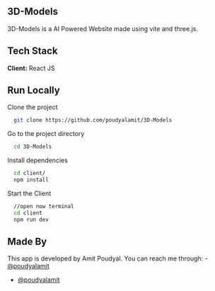 ## 3D-Models
3D-Models is a AI Powered Website made using vite and three.js.

## Tech Stack

**Client:** React JS

  
## Run Locally

Clone the project

```bash
  git clone https://github.com/poudyalamit/3D-Models
```

Go to the project directory

```bash
  cd 3D-Models
```

Install dependencies

```bash
  cd client/
  npm install
```

Start the Client

```bash
  //open now terminal
  cd client
  npm run dev
```

## Made By
This app is developed by Amit Poudyal. You can reach me through: - [@poudyalamit](https://www.linkedin.com/in/amit-poudyal)
- [@poudyalamit](https://github.com/poudyalamit)

